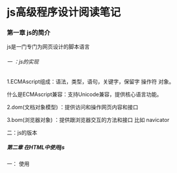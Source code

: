 # js高级程序设计阅读笔记

### 第一章 js的简介

js是一门专门为网页设计的脚本语言

###### 一 ：js的实现

1.ECMAscript组成：语法，类型，语句，关键字，保留字  操作符  对象。

什么是ECMAscript兼容：支持Unicode兼容，提供核心语言功能。

2.dom(文档对象模型) ：提供访问和操作网页内容和接口

3.bom(浏览器对象) ：提供跟浏览器交互的方法和接口 比如 navicator

二：js的版本

##### 第二章 在HTML中使用js

一： 使用<script>元素 该元素有6个属性

 1.async：可选。不是必须的表示应该立即下载脚本  只针src指向的外部js文件有效 ，对自己的包含无效。

2.charset：可选。

3.src  指向外部脚本js文件

4.defer  相当于window.onload属性 等文档全部加载完成的时候 再加载该js脚本  仅限外部使用

5 type      可选。可以看成是language的替代属性；表示编写代码使用的脚本语言的内容类型（也称为MIME类型）。虽然text/javascript和text/ecmascript都已经不被推荐使用

6 language   已废弃。原来用于表示编写代码使用的脚本语言。大多数浏览器会忽略这个属性，因此也没有必要在用了

######  注意：

带有src属性的<script>元素不应该在其<script>和\</script>中包含额外的js代码。

如果包含了嵌入的js代码，则只会下载并执行src指向的外部脚本文件，嵌入的代码会被忽略

为什么页面引入js的script标签要放在 body的最后面，是因为如果放置在head中，要先加载

js文件，然后再加载body中的html代码显示，就会导致页面出现一段时间的空白.

##### 第三章 基本数据类型

##### 一 ：Undefined

undefined :声明变量但是没有使用的时候就是undefined

例如 var message ; //undefined

###### 二：Null 

声明了一个变量 初始化的时候推荐给null

var message=null; 

type of message  //object

###### 三： Number类型

##### 1：基本数值字面量

可以保存 八进制  十进制  十六进制数

var num=0xA //16进制输出 10   

var  num=079   //输出79

八进制字面量在严格模式下是无效的，会导致js引擎抛出错误

##### 2：浮点数据类型

在js中永远不要测试浮点数,因为不准确

例如 0.1+0.2 >0.3   0.2+0.4>0.6  0.4+0.8>1.2   0.3+0.6<0.9

0.1+0.1=0.2

##### 3：数值范围

例如:Number.MAX_VALUE+Number.MAX_VALUE  //Ininity 正无穷  返回的结果就无法进行下一步运算

##### 4：NaN

什么是NaN它是一个Number类型的值，可以通过type of 来检测基本数据类型。

##### NaN有2个特点：

1.就是任何涉及NaN的+ - *  /操作的结果都是NaN

2.就是任何的NaN都是不相等的，包括NaN本身.

console.log(NaN==NaN)  //false

为了针对以上情况，ECMAScript定义了 isNaN函数，该函数接收了一个参数，该参数可以是任何类型，而函数会帮我们确定这个参数是不是数字.

isNaN(NaN)  //返回true 

isNaN('abc')  //也是返回true 为什么？因为字符串abc强转Number为NaN，所以这里返回true

isNaN('123')  //false   ‘123’  转化为数字123 

##### 特别注意：

总结：在js中，当一个对象要转化为数字的时候，首先会调用valueOf方法 ，这个时候返回了一个结果，如果这个值是原始值则返回，否则继续调用自己的toString方法。如果此时返回的还不是原始值则抛出错误.

###### 5 数值转换：

在js中有3个函数可以将其它类型的值转化为整型

方法1： parseInt()  //解析成整型,

方法2:通过包装类 Number('123')

方法3：parseFloat()  //转化成浮点数据类型

###### Number类型的转换规则如下：

如果是boolean  只有true跟false,分别转化为1跟0

如果是数字。只是简单的传入或者返回

如果是null   返回的是 0

如果是undefined 直接转化为NaN

如果是字符串要将字符串转化为数值类型规则如下：

第一种情况：如果字符串中 只包含数字，那么首先调用valueOf方法  直接转化为十进制数据

第二种情况：如果字符串中包含有浮点数据类型，那么则将其直接转化为浮点数据类型

第三种情况：如果包含有十六进制的数据时候，那么直接转化为相同大小的十进制数据

第四种情况：如果字符串是空的“ ” ，这个时候直接转化为0.

第五种情况：如果字符串中包含除上述格式之外的字符，则将其转换为NaN。

第六种情况：如果是对象，则调用对象的valueOf方法，然后依照前面的规则转换返回的值。如果转换的结果是NaN,则调用对象的toString方法，然后再次依照前面的规则转换返回的字符串值。

Number函数在转换字符串时比较复杂而且不够合理，因此在处理整数的时候更常用的是

parseInt函数

parseInt("")  //返回NaN

Number(" ")// 返回 0

##### 四：String类型

在js中字符串用双引号（”）或单引号(')都可以 不会有什么不同。

##### 字符串字面量

String数据类型包含一些特殊的字符字面量，也叫转义序列，用于表示非打印字符，或者具有其他用途的字符。这些字符字面量如下表所示：

![image](https://github.com/gdchent/web-practice/blob/master/assets/字符串字面量.png)

字符串的特点

在ECMAScript中的字符串是不可变的，也就是说，字符串一旦被创建，它们的值就不能改变。要改变某个变量保存的字符串，首先要销毁原来的字符串。

